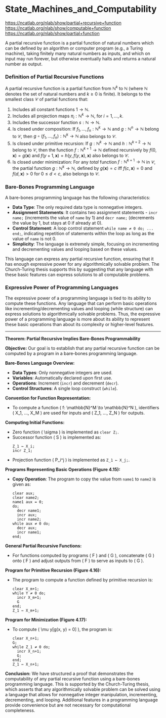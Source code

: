 # State_Machines_and_Computability

https://ncatlab.org/nlab/show/partial+recursive+function
https://ncatlab.org/nlab/show/computable+function
https://ncatlab.org/nlab/show/partial+function

A partial recursive function is a partial function of natural numbers which can be defined by an algorithm or computer program (e.g., a Turing machine), taking finitely many natural numbers as inputs, and which on input may run forever, but otherwise eventually halts and returns a natural number as output.

### Definition of Partial Recursive Functions

A partial recursive function is a partial function from $\mathbb{N}^k$ to $\mathbb{N}$ (where $\mathbb{N}$ denotes the set of natural numbers and $k \geq 0$ is finite). It belongs to the smallest class $\mathcal{C}$ of partial functions that:

1. Includes all constant functions $1 \to \mathbb{N}$.
2. Includes all projection maps $\pi_i: \mathbb{N}^k \to \mathbb{N}$, for $i = 1, \ldots, k$.
3. Includes the successor function $s: \mathbb{N} \to \mathbb{N}$.
4. Is closed under composition: If $f_1, \ldots, f_n: \mathbb{N}^{k} \to \mathbb{N}$ and $g: \mathbb{N}^n \to \mathbb{N}$ belong to $\mathcal{C}$, then $g \circ (f_1, \ldots, f_n): \mathbb{N}^{k} \to \mathbb{N}$ also belongs to $\mathcal{C}$.
5. Is closed under primitive recursion: If $g: \mathbb{N}^k \to \mathbb{N}$ and $h: \mathbb{N}^{k+2} \to \mathbb{N}$ belong to $\mathcal{C}$, then the function $f: \mathbb{N}^{k+1} \to \mathbb{N}$ defined recursively by $f(0, \mathbf{x}) = g(\mathbf{x})$ and $f(y+1, \mathbf{x}) = h(y, f(y, \mathbf{x}), \mathbf{x})$ also belongs to $\mathcal{C}$.
6. Is closed under minimization: For any _total_ function $f: \mathbb{N}^{k+1} \to \mathbb{N}$ in $\mathcal{C}$, the partial function $g: \mathbb{N}^k \to \mathbb{N}$, defined by $g(\mathbf{x}) = c$ iff $f(c, \mathbf{x}) = 0$ and $f(d, \mathbf{x}) > 0$ for $0 \leq d < c$, also belongs to $\mathcal{C}$.

### Bare-Bones Programming Language 

A bare-bones programming language has the following characteristics:

- **Data Type**: The only required data type is nonnegative integers.
- **Assignment Statements**: It contains two assignment statements - `incr name;` (increments the value of `name` by 1) and `decr name;` (decrements the value by 1, but stays at 0 if already at 0).
- **Control Statement**: A loop control statement `while name ≠ 0 do; ... end;`, indicating repetition of statements within the loop as long as the value of `name` is not 0.
- **Simplicity**: The language is extremely simple, focusing on incrementing and decrementing values and looping based on these values.

This language can express any partial recursive function, ensuring that it has enough expressive power for any algorithmically solvable problem. The Church-Turing thesis supports this by suggesting that any language with these basic features can express solutions to all computable problems.

### Expressive Power of Programming Languages

The expressive power of a programming language is tied to its ability to compute these functions. Any language that can perform basic operations like incrementing/decrementing values and looping (while structure) can express solutions to algorithmically solvable problems. Thus, the expressive power of a programming language is more about its ability to represent these basic operations than about its complexity or higher-level features.


---

**Theorem: Partial Recursive Implies Bare-Bones Programmability**

**Objective:**
Our goal is to establish that any partial recursive function can be computed by a program in a bare-bones programming language.

**Bare-Bones Language Overview:**
- **Data Types**: Only nonnegative integers are used.
- **Variables**: Automatically declared upon first use.
- **Operations**: Increment (`incr`) and decrement (`decr`).
- **Control Structures**: A single loop construct (`while`).

**Convention for Function Representation:**
- To compute a function \( f: \mathbb{N}^M \to \mathbb{N}^N \), identifiers \( X_1, ..., X_M \) are used for inputs and \( Z_1, ..., Z_N \) for outputs.

**Computing Initial Functions:**
- Zero function \( \sigma \) is implemented as `clear Z;`.
- Successor function \( S \) is implemented as:
  ```
  Z_1 ← X_i;
  incr Z_1;
  ```
- Projection function \( P_i^j \) is implemented as `Z_1 ← X_j;`.

**Programs Representing Basic Operations (Figure 4.15):**
- **Copy Operation**: The program to copy the value from `name1` to `name2` is given as:
  ```
  clear aux;
  clear name2;
  name1 aux = 0;
  do;
    decr name1;
    incr aux;
    incr name2;
  while aux ≠ 0 do;
    decr aux;
    incr name1;
  end;
  ```

**General Partial Recursive Functions:**
- For functions computed by programs \( F \) and \( G \), concatenate \( G \) onto \( F \) and adjust outputs from \( F \) to serve as inputs to \( G \).

**Program for Primitive Recursion (Figure 4.16):**
- The program to compute a function defined by primitive recursion is:
  ```
  clear X_m+1;
  while Y ≠ 0 do;
    incr X_m+1;
    G
  end;
  Z_1 ← X_m+1;
  ```

**Program for Minimization (Figure 4.17):**
- To compute \( \mu y[g(x, y) = 0] \), the program is:
  ```
  clear X_n+1;
  G;
  while Z_1 ≠ 0 do;
    incr X_n+1;
    G;
  end;
  Z_1 ← X_n+1;
  ```

**Conclusion:**
We have structured a proof that demonstrates the computability of any partial recursive function using a bare-bones programming language. This is supported by the Church-Turing thesis, which asserts that any algorithmically solvable problem can be solved using a language that allows for nonnegative integer manipulation, incrementing, decrementing, and looping. Additional features in a programming language provide convenience but are not necessary for computational completeness.
